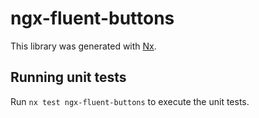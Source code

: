 # ngx-fluent-buttons

This library was generated with [Nx](https://nx.dev).

## Running unit tests

Run `nx test ngx-fluent-buttons` to execute the unit tests.
